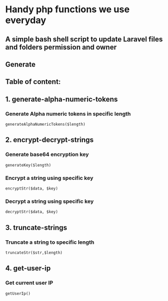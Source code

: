 # Handy php functions we use everyday
## A simple bash shell script to update Laravel files and folders permission and owner
## Generate 

## Table of content:

## 1. generate-alpha-numeric-tokens
### Generate Alpha numeric tokens in specific length
    generateAlphaNumericTokens($length)


## 2. encrypt-decrypt-strings
### Generate base64 encryption key
    generateKey($length)

### Encrypt a string using specific key    
    encryptStr($data, $key)

### Decrypt a string using specific key    
    decryptStr($data, $key)


## 3. truncate-strings
### Truncate a string to specific length
    truncateStr($str,$length)
    
    
## 4. get-user-ip
### Get current user IP
    getUserIp()
   